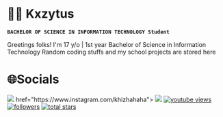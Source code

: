 # 👩‍💻 Kxzytus

**`BACHELOR OF SCIENCE IN INFORMATION TECHNOLOGY Student`**

Greetings folks! I'm 17 y/o | 1st year Bachelor of Science in Information Technology
Random coding stuffs and my school projects are stored here

 # 🌐Socials
 <p>
      <a href="https://www.facebook.com/c/khizloml">
        <img src="https://camo.githubusercontent.com/5534f7b32c55c00965b67f347e15bda0416fece606df5265b87bfaa3509fe31c/68747470733a2f2f696d672e736869656c64732e696f2f62616467652f46616365626f6f6b2d2532333138373746322e7376673f6c6f676f3d46616365626f6f6b266c6f676f436f6c6f723d7768697465"/></a>
      <a> href="https://www.instagram.com/khizhahaha">
       <img src="https://camo.githubusercontent.com/3ad821fc2ec8e5389509e2262efe64bbab486ae3bfa9abf43bae910f1d3fc134/68747470733a2f2f696d672e736869656c64732e696f2f62616467652f496e7374616772616d2d2532334534343035462e7376673f6c6f676f3d496e7374616772616d266c6f676f436f6c6f723d7768697465"/></a> 
      <a href="https://www.youtube.com/c/fknight">
         <img alt="youtube views" title="YouTube views" src="https://custom-icon-badges.demolab.com/youtube/channel/views/UC2WHjPDvbE6O328n17ZGcfg?color=%23E1AD0E&logo=eye&logoColor=white&style=for-the-badge&labelColor=C79600"/></a> 
      <a href="https://github.com/kdzyoda?tab=followers">
         <img alt="followers" title="Follow me on Github" src="https://custom-icon-badges.demolab.com/github/followers/kdzyoda?color=236ad3&labelColor=1155ba&style=for-the-badge&logo=person-add&label=Follow&logoColor=white"/></a>
      <a href="https://github.com/kdzyoda?tab=repositories&sort=stargazers">
         <img alt="total stars" title="Total stars on GitHub" src="https://custom-icon-badges.demolab.com/github/stars/kdzyoda?color=55960c&style=for-the-badge&labelColor=488207&logo=star"/></a>
   </p>
